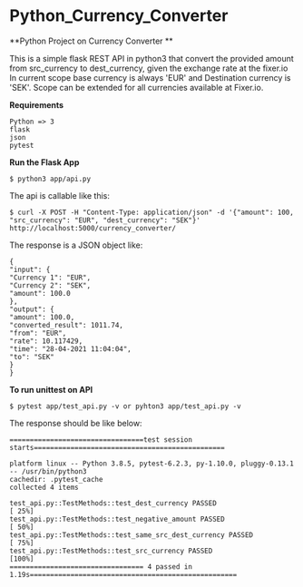 # Python_Currency_Converter
**Python Project on Currency Converter **

This is a simple flask REST API in python3 that convert the provided amount​ from src_currency​ to dest_currency​, given the exchange rate at the fixer.io​
In current scope base currency is always 'EUR' and Destination currency is 'SEK'. Scope can be extended for all currencies available at Fixer.io.

**Requirements**

	Python => 3
	flask
	json
	pytest 

**Run the Flask App**

	$ python3 app/api.py

The api is callable like this:

	$ curl -X POST -H "Content-Type: application/json" -d '{"amount": 100, "src_currency": "EUR", "dest_currency": "SEK"}' http://localhost:5000/currency_converter/

The response is a JSON object like:

	{
  	"input": {
    "Currency 1": "EUR", 
    "Currency 2": "SEK", 
    "amount": 100.0
  	}, 
  	"output": {
    "amount": 100.0, 
    "converted_result": 1011.74, 
    "from": "EUR", 
    "rate": 10.117429, 
    "time": "28-04-2021 11:04:04", 
    "to": "SEK"
  	}
	}
	
**To run unittest on API**

	$ pytest app/test_api.py -v or pyhton3 app/test_api.py -v
	
The response should be like below:

	=================================test session starts===============================================

	platform linux -- Python 3.8.5, pytest-6.2.3, py-1.10.0, pluggy-0.13.1 -- /usr/bin/python3
	cachedir: .pytest_cache
	collected 4 items                                                                                                                                                                                         

	test_api.py::TestMethods::test_dest_currency PASSED                                                                                                                                                 [ 25%]
	test_api.py::TestMethods::test_negative_amount PASSED                                                                                                                                               [ 50%]
	test_api.py::TestMethods::test_same_src_dest_currency PASSED                                                                                                                                        [ 75%]
	test_api.py::TestMethods::test_src_currency PASSED                                                                                                                                                  [100%]
	================================= 4 passed in 1.19s===================================================

	
